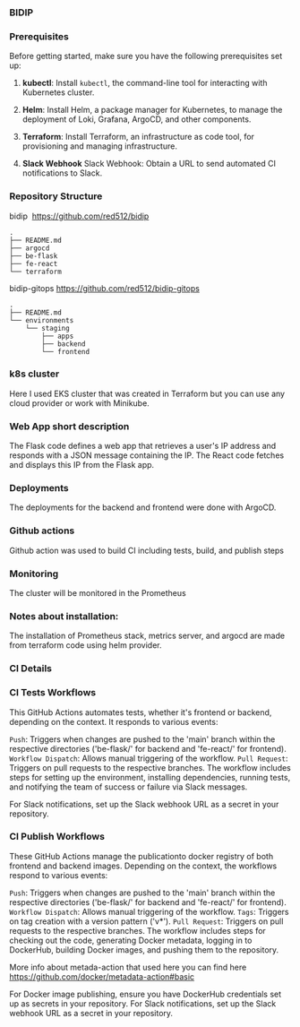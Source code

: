 ### BIDIP

### Prerequisites

Before getting started, make sure you have the following prerequisites set up:

1. **kubectl**: Install `kubectl`, the command-line tool for interacting with Kubernetes cluster.

2. **Helm**: Install Helm, a package manager for Kubernetes, to manage the deployment of Loki, Grafana, ArgoCD, and other components.

3. **Terraform**: Install Terraform, an infrastructure as code tool, for provisioning and managing infrastructure.
4. **Slack Webhook** Slack Webhook: Obtain a URL to send automated CI notifications to Slack.

### Repository Structure

bidip 
https://github.com/red512/bidip

```
.
├── README.md
├── argocd
├── be-flask
├── fe-react
└── terraform

```

bidip-gitops
https://github.com/red512/bidip-gitops

```
.
├── README.md
└── environments
    └── staging
        ├── apps
        ├── backend
        └── frontend
```

### k8s cluster

Here I used EKS cluster that was created in Terraform but you can use any cloud provider or work with Minikube.

### Web App short description

The Flask code defines a web app that retrieves a user's IP address and responds with a JSON message containing the IP. The React code fetches and displays this IP from the Flask app.

### Deployments

The deployments for the backend and frontend were done with ArgoCD.

### Github actions

Github action was used to build CI including tests, build, and publish steps

### Monitoring

The cluster will be monitored in the Prometheus

### Notes about installation:

The installation of Prometheus stack, metrics server, and argocd are made from terraform code using helm provider.

### CI Details

### CI Tests Workflows

This GitHub Actions automates tests, whether it's frontend or backend, depending on the context. It responds to various events:

`Push`: Triggers when changes are pushed to the 'main' branch within the respective directories ('be-flask/' for backend and 'fe-react/' for frontend).
`Workflow Dispatch`: Allows manual triggering of the workflow.
`Pull Request`: Triggers on pull requests to the respective branches.
The workflow includes steps for setting up the environment, installing dependencies, running tests, and notifying the team of success or failure via Slack messages.

For Slack notifications, set up the Slack webhook URL as a secret in your repository.

### CI Publish Workflows

These GitHub Actions manage the publicationto docker registry of both frontend and backend images. Depending on the context, the workflows respond to various events:

`Push`: Triggers when changes are pushed to the 'main' branch within the respective directories ('be-flask/' for backend and 'fe-react/' for frontend).
`Workflow Dispatch`: Allows manual triggering of the workflow.
`Tags`: Triggers on tag creation with a version pattern ('v\*').
`Pull Request`: Triggers on pull requests to the respective branches.
The workflow includes steps for checking out the code, generating Docker metadata, logging in to DockerHub, building Docker images, and pushing them to the repository.

More info about metada-action that used here you can find here https://github.com/docker/metadata-action#basic

For Docker image publishing, ensure you have DockerHub credentials set up as secrets in your repository.
For Slack notifications, set up the Slack webhook URL as a secret in your repository.
